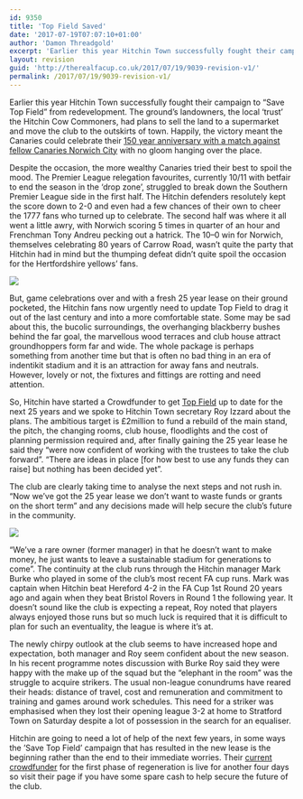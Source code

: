 ```yaml
---
id: 9350
title: 'Top Field Saved'
date: '2017-07-19T07:07:10+01:00'
author: 'Damon Threadgold'
excerpt: 'Earlier this year Hitchin Town successfully fought their campaign to “Save Top Field” from redevelopment. Next steps.'
layout: revision
guid: 'http://therealfacup.co.uk/2017/07/19/9039-revision-v1/'
permalink: /2017/07/19/9039-revision-v1/
---
```


Earlier this year Hitchin Town successfully fought their campaign to “Save Top Field” from redevelopment. The ground’s landowners, the local ‘trust’ the Hitchin Cow Commoners, had plans to sell the land to a supermarket and move the club to the outskirts of town. Happily, the victory meant the Canaries could celebrate their [150 year anniversary with a match against fellow Canaries Norwich City](https://dbauckham.exposure.co/canary-song) with no gloom hanging over the place.

Despite the occasion, the more wealthy Canaries tried their best to spoil the mood. The Premier League relegation favourites, currently 10/11 with betfair to end the season in the ‘drop zone’, struggled to break down the Southern Premier League side in the first half. The Hitchin defenders resolutely kept the score down to 2-0 and even had a few chances of their own to cheer the 1777 fans who turned up to celebrate. The second half was where it all went a little awry, with Norwich scoring 5 times in quarter of an hour and Frenchman Tony Andreu pecking out a hatrick. The 10–0 win for Norwich, themselves celebrating 80 years of Carrow Road, wasn’t quite the party that Hitchin had in mind but the thumping defeat didn’t quite spoil the occasion for the Hertfordshire yellows’ fans.

![](https://lh3.googleusercontent.com/-9vJcFvqO0JU/UjWXuPanz0I/AAAAAAAADgo/RQlDg8RiXQs/s720-Ic42/IMG_9939.JPG)

But, game celebrations over and with a fresh 25 year lease on their ground pocketed, the Hitchin fans now urgently need to update Top Field to drag it out of the last century and into a more comfortable state. Some may be sad about this, the bucolic surroundings, the overhanging blackberry bushes behind the far goal, the marvellous wood terraces and club house attract groundhoppers form far and wide. The whole package is perhaps something from another time but that is often no bad thing in an era of indentikit stadium and it is an attraction for away fans and neutrals. However, lovely or not, the fixtures and fittings are rotting and need attention.

So, Hitchin have started a Crowdfunder to get [Top Field](http://www.myfootygrounds.co.uk/StadiumDetails.asp?team=Hitchin%20Town&StadiumId=286) up to date for the next 25 years and we spoke to Hitchin Town secretary Roy Izzard about the plans. The ambitious target is £2million to fund a rebuild of the main stand, the pitch, the changing rooms, club house, floodlights and the cost of planning permission required and, after finally gaining the 25 year lease he said they “were now confident of working with the trustees to take the club forward”. “There are ideas in place \[for how best to use any funds they can raise\] but nothing has been decided yet”.

The club are clearly taking time to analyse the next steps and not rush in. “Now we’ve got the 25 year lease we don’t want to waste funds or grants on the short term” and any decisions made will help secure the club’s future in the community.

![](https://lh3.googleusercontent.com/-r5bGsDKiANs/UjWYcx1kzQI/AAAAAAAADiQ/CnEn2xFC6bk/s720-Ic42/IMG_9963.JPG)

“We’ve a rare owner (former manager) in that he doesn’t want to make money, he just wants to leave a sustainable stadium for generations to come”. The continuity at the club runs through the Hitchin manager Mark Burke who played in some of the club’s most recent FA cup runs. Mark was captain when Hitchin beat Hereford 4-2 in the FA Cup 1st Round 20 years ago and again when they beat Bristol Rovers in Round 1 the following year. It doesn’t sound like the club is expecting a repeat, Roy noted that players always enjoyed those runs but so much luck is required that it is difficult to plan for such an eventuality, the league is where it’s at.

The newly chirpy outlook at the club seems to have increased hope and expectation, both manager and Roy seem confident about the new season. In his recent programme notes discussion with Burke Roy said they were happy with the make up of the squad but the “elephant in the room” was the struggle to acquire strikers. The usual non-league conundrums have reared their heads: distance of travel, cost and remuneration and commitment to training and games around work schedules. This need for a striker was emphasised when they lost their opening league 3-2 at home to Stratford Town on Saturday despite a lot of possession in the search for an equaliser.

Hitchin are going to need a lot of help of the next few years, in some ways the ’Save Top Field’ campaign that has resulted in the new lease is the beginning rather than the end to their immediate worries. Their [current crowdfunder](http://www.crowdfunder.co.uk/rebuildhtfc/) for the first phase of regeneration is live for another four days so visit their page if you have some spare cash to help secure the future of the club.
